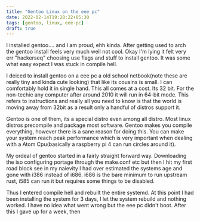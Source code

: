 ```yaml
---
title: "Gentoo Linux on the eee pc"
date: 2022-02-14T19:28:22+05:30
tags: [gentoo, linux, eee-pc]
draft: true
---
```


I installed gentoo.... and I am proud, ehh kinda. After getting used to arch the gentoo install feels very much well not cool. Okay I'm lying it felt very err "hackerseq" choosing use flags and stuff to install gentoo. It was some what easy expect I was stuck in compile hell. 

I deiced to install gentoo on a eee pc a old school netbook(note these are really tiny and kinda cute looking) that like its cousins is small. I can comfortably hold it in single hand. This all comes at a cost. Its 32 bit. For the non-techie any computer after around 2010 it will run in 64-bit mode. This refers to instructions and really all you need to know is that the world is moving away from 32bit as a result only a handful of distros support it.

Gentoo is one of them, its a special distro even among all distro. Most linux distros precompile and package most software. Gentoo makes you compile everything, however there is a sane reason for doing this. You can make your system reach peak performance which is very important when dealing with a Atom Cpu(basically a raspberry pi 4 can run circles around it).

My ordeal of gentoo started in a fairly straight forward way. Downloading the iso configuring portage through the make.conf etc but then I hit my first road block see in my naievity I had over estimated the systems age and gone with i386 instead of i686. i686 is the bare minimum to run upstream rust, i585 can run it but requires some things to be disabled.

Thus I entered compile hell and rebuilt the entire systemd. At this point I had been installing the system for 3 days, I let the system rebuild and nothing worked. I have no idea what went wrong but the eee pc didn't boot. After this I gave up for a week, then 
